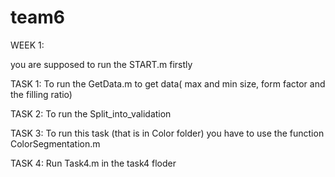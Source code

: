 # team6

WEEK 1:

you are supposed to run the START.m firstly

TASK 1: To run the GetData.m to get data( max and min size, form factor and the filling ratio)

TASK 2: To run the Split_into_validation

TASK 3: To run this task (that is in Color folder) you have to use the function ColorSegmentation.m

TASK 4: Run Task4.m in the task4 floder
